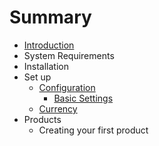 # Summary

* [Introduction](README.md)
* System Requirements
* Installation
* Set up
   * [Configuration](configuration.md)
       * [Basic Settings](basic_settings.md)
   * [Currency](currency.md)
* Products
   * Creating your first product

